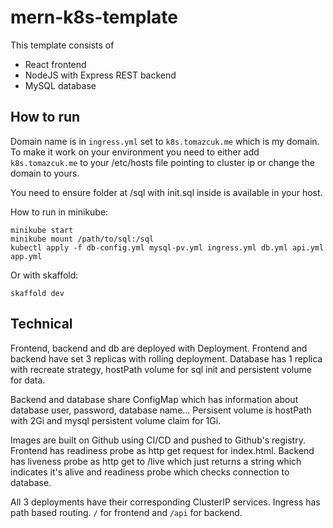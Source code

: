 # mern-k8s-template

This template consists of

- React frontend
- NodeJS with Express REST backend
- MySQL database

## How to run

Domain name is in `ingress.yml` set to `k8s.tomazcuk.me` which is my domain. To make it work on your environment you need to either add `k8s.tomazcuk.me` to your /etc/hosts file pointing to cluster ip or change the domain to yours.

You need to ensure folder at /sql with init.sql inside is available in your host.

How to run in minikube:

```
minikube start
minikube mount /path/to/sql:/sql
kubectl apply -f db-config.yml mysql-pv.yml ingress.yml db.yml api.yml app.yml
```

Or with skaffold:

```
skaffold dev
```

## Technical

Frontend, backend and db are deployed with Deployment.
Frontend and backend have set 3 replicas with rolling deployment.
Database has 1 replica with recreate strategy, hostPath volume for sql init and persistent volume for data.

Backend and database share ConfigMap which has information about database user, password, database name...
Persisent volume is hostPath with 2Gi and mysql persistent volume claim for 1Gi.

Images are built on Github using CI/CD and pushed to Github's registry.
Frontend has readiness probe as http get request for index.html.
Backend has liveness probe as http get to /live which just returns a string which indicates it's alive and readiness probe which checks connection to database.

All 3 deployments have their corresponding ClusterIP services.
Ingress has path based routing. `/` for frontend and `/api` for backend.
